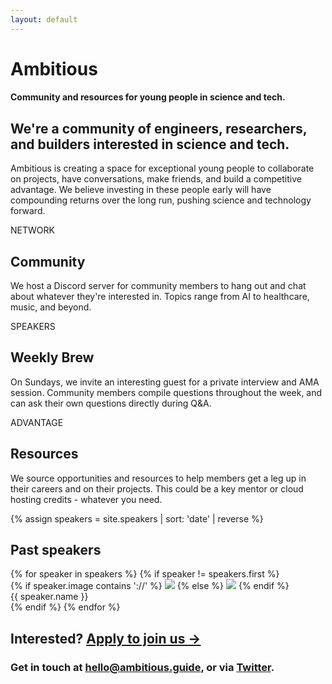 ```yaml
---
layout: default
---
```


<!-- <header>
    <a href="/join" class="join-button" target="_blank">Join us</a>
</header> -->

<div class="intro-header">
    <!-- <div class="container"> -->
        <h1 class="heading-jumbo">Ambitious</h1>
        <h4 class="subheading">Community and resources for young people in science and tech.</h4>
    <!-- </div> -->
</div>

<!-- <div class="pull-up"> -->
<!-- Header -->
<div class="container">
    <div class="motto-wrap">
        <!--<div class="relaunch">
            <h3><span>🚀 Ambitious 2.0 is here. <a href="#">Find out what's new &rarr;</a></span></h3>
        </div>-->
        <h2>We're a community of engineers, researchers, and builders interested in science and tech.</h2>
        <p>Ambitious is creating a space for exceptional young people to collaborate on projects, have conversations, make friends, and <span>build a competitive advantage</span>. We believe investing in these people early will have compounding returns over the long run, pushing science and technology forward.</p>
    </div>
</div>

<!-- Offer -->
<div class="container">
    <div class="divider"></div>
    <div class="offer">
        <div class="col">
            <div class="label">NETWORK</div>
            <h2>Community</h2>
            <p class="light">We host a Discord server for community members to hang out and chat about whatever they're interested in. Topics range from AI to healthcare, music, and beyond.</p>
        </div>
        <div class="col">
            <div class="label">SPEAKERS</div>
            <h2>Weekly Brew</h2>
            <p class="light">On Sundays, we invite an interesting guest for a private interview and AMA session. Community members compile questions throughout the week, and can ask their own questions directly during Q&A.</p>
        </div>
        <div class="col">
            <div class="label">ADVANTAGE</div>
            <h2>Resources</h2>
            <p class="light">We source opportunities and resources to help members get a leg up in their careers and on their projects. This could be a key mentor or cloud hosting credits - whatever you need.</p>
        </div>
    </div>
    <div class="divider"></div>
</div>

<!-- Weekly Brew -->
{% assign speakers = site.speakers | sort: 'date' | reverse %}
<div class="container">
    <div class="weekly-brew">
        <!-- <div class="up-next">
            <div class="col-4">
                {% if speakers.first.image contains '://' %}
                    <img src="{{ speakers.first.image }}" />
                {% else %}
                    <img src="{{ speakers.first.image | prepend: site.url }}" />
                {% endif %}
            </div>
            <div class="col-8">
                <div class="label">UP NEXT</div>
                <h2 class="speaker-name">{{ speakers.first.name }}</h2>
                <div class="light">{{ speakers.first }}</div>
            </div>
        </div> -->
        <div class="past-speakers-wrapper">
            <!-- <div class="label">PAST SPEAKERS</div> -->
            <h2>Past speakers</h2>
            <div class="speakers">
                {% for speaker in speakers %}
                    {% if speaker != speakers.first %}
                        <div class="item">
                            {% if speaker.image contains '://' %}
                                <img src="{{ speaker.image }}" />
                            {% else %}
                                <img src="{{ speaker.image | prepend: site.url }}" />
                            {% endif %}
                            <div class="speaker-name">{{ speaker.name }}</div>
                        </div>
                    {% endif %}
                {% endfor %}
            </div>
        </div>
    </div>
    <div class="divider"></div>
</div>
<!-- </div> -->

<!-- Contact -->
<div class="container">
    <div class="contact">
        <h2>Interested? <a href="https://twitter.com/messages/compose?recipient_id=708807667335241729&text=Interested+in+ambitious.guide!">Apply to join us &rarr;</a></h2>
        <h3>Get in touch at <a href="mailto:hello@ambitious.guide">hello@ambitious.guide</a>, or via <a href="https://twitter.com/c3kel" target="_blank">Twitter</a>.</h3>
    </div>
</div>
